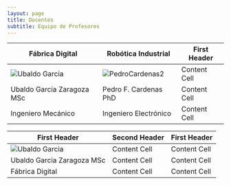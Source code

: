 ```yaml
---
layout: page
title: Docentes 
subtitle: Equipo de Profesores
---
```


| Fábrica Digital  | Robótica Industrial |First Header  | 
| ------------- | ------------- |------------- |
| ![Ubaldo Garcia](https://user-images.githubusercontent.com/27815265/216997972-edf3994e-d436-4bb1-9ecf-6ddbbb119781.png) | ![PedroCardenas2](https://user-images.githubusercontent.com/27815265/217002716-82745421-6795-466e-a07c-8dbf71520966.png)  | Content Cell  | 
| Ubaldo Garcia Zaragoza MSc  | Pedro F. Cardenas PhD  |Content Cell  |
| Ingeniero Mecánico | Ingeniero Electrónico  |Content Cell  |


| First Header  | Second Header |First Header  | 
| ------------- | ------------- |------------- |
| ![Ubaldo Garcia](https://user-images.githubusercontent.com/27815265/216997972-edf3994e-d436-4bb1-9ecf-6ddbbb119781.png) | Content Cell  | Content Cell  | 
| Ubaldo Garcia Zaragoza MSc  | Content Cell  |Content Cell  |
| Fábrica Digital | Content Cell  |Content Cell  |
